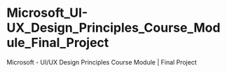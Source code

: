 # Microsoft_UI-UX_Design_Principles_Course_Module_Final_Project
Microsoft - UI/UX Design Principles Course Module | Final Project

